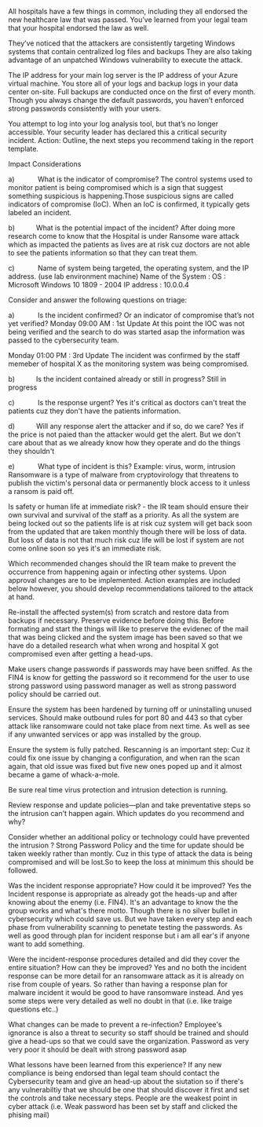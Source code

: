 All hospitals have a few things in common, including they all endorsed the new healthcare law that was passed. You’ve learned from your legal team that your hospital endorsed the law as well.

They’ve noticed that the attackers are consistently targeting Windows systems that contain centralized log files and backups
They are also taking advantage of an unpatched Windows vulnerability to execute the attack.

The IP address for your main log server is the IP address of your Azure virtual machine. You store all of your logs and backup logs in your data center on-site. Full backups are conducted once on the first of every month. Though you always change the default passwords, you haven’t enforced strong passwords consistently with your users.


You attempt to log into your log analysis tool, but that’s no longer accessible.
Your security leader has declared this a critical security incident.
Action: Outline, the next steps you recommend taking in the report template.






Impact Considerations
 
a)            What is the indicator of compromise?
The control systems used to monitor patient is being compromised which is a sign that suggest something suspicious is happening.Those suspicious signs are called indicators of compromise (IoC). When an IoC is confirmed, it typically gets labeled an incident.

b)           What is the potential impact of the incident?
After doing more research come to know that the Hospital is under Ransome ware attack which as impacted the patients as lives are at risk cuz doctors are not able to see the patients information so that they can treat them.
 
c)            Name of system being targeted, the operating system, and the IP address. (use lab environment machine)
Name of the System :
OS : Microsoft Windows 10 1809 - 2004
IP address : 10.0.0.4


 
Consider and answer the following questions on triage:
 
a)            Is the incident confirmed? Or an indicator of compromise that’s not yet verified?
Monday 09:00 AM : 1st Update 
At this point the IOC was not being verified and the search to do was started asap the information was passed to the cybersecurity team.

Monday 01:00 PM : 3rd Update
The incident was confirmed by the staff memeber of hospital X as the monitoring system was being compromised.

b)           Is the incident contained already or still in progress? 
Still in progress
 
c)            Is the response urgent? 
Yes it's critical as doctors can't treat the patients cuz they don't have the patients information. 
 
d)           Will any response alert the attacker and if so, do we care? 
Yes if the price is not paied than the attacker would get the alert. But we don't care about that as we already know how they operate and do the things they shouldn't
 
e)            What type of incident is this? Example: virus, worm, intrusion
Ransomware is a type of malware from cryptovirology that threatens to publish the victim's personal data or permanently block access to it unless a ransom is paid off.


    
Is safety or human life at immediate risk? - the IR team should ensure their own survival and survival of the staff as a priority.
As all the system are being locked out so the patients life is at risk cuz system will get back soon from the updated that are taken monthly though there will be loss of data.
But loss of data is not that much risk cuz life will be lost if system are not come online soon so yes it's an immediate risk.



Which recommended changes should the IR team make to prevent the occurrence from happening again or infecting other systems. Upon approval changes are to be implemented. Action examples are included below however, you should develop recommendations tailored to the attack at hand.

Re-install the affected system(s) from scratch and restore data from backups if necessary. Preserve evidence before doing this. 
Before formating and start the things will like to preserve the evidenec of the mail that was being clicked and the system image has been saved so that we have do a detailed research what when wrong and hospital X got compromised even after getting a head-ups.

Make users change passwords if passwords may have been sniffed. 
As the FIN4 is know for getting the password so it recommend for the user to use strong password using password manager as well as strong password policy should be carried out. 

Ensure the system has been hardened by turning off or uninstalling unused services. 
Should make outbound rules for port 80 and 443 so that cyber attack like ransomware could not take place from next time. As well as see if any unwanted services or app was installed by the group.
 
Ensure the system is fully patched. 
Rescanning is an important step: Cuz it could fix one issue by changing a configuration, and when ran the scan again, that old issue was fixed but five new ones poped up and it almost became a game of whack-a-mole.

Be sure real time virus protection and intrusion detection is running. 


Review response and update policies—plan and take preventative steps so the intrusion can't happen again. Which updates do you recommend and why?

Consider whether an additional policy or technology could have prevented the intrusion ?
Strong Password Policy and the time for update should be taken weekly rather than montly. Cuz in this type of attack the data is being compromised and will be lost.So to keep the loss at minimum this should be followed.

Was the incident response appropriate? How could it be improved? 
Yes the Incident response is appropriate as already got the heads-up and after knowing about the enemy (i.e. FIN4). It's an advantage to know the the group works and what's there motto. 
Though there is no silver bullet in cybersecurity which could save us. But we have taken every step and each phase from vulnerability scanning to penetate testing the passwords. As well as good through plan for incident response but i am all ear's if anyone want to add something.

Were the incident-response procedures detailed and did they cover the entire situation? How can they be improved? 
Yes and no both the incident response can be more detail for an ransomware attack as it is already on rise from couple of years. So rather than having a response plan for malware incident it would be good to have ransomware instead. And yes some steps were very detailed as well no doubt in that (i.e. like traige questions etc..)

What changes can be made to prevent a re-infection?
Employee's ignorance is also a threat to security so staff should be trained and should give a head-ups so that we could save the organization.
Password as very very poor it should be dealt with strong password asap

What lessons have been learned from this experience?
If any new compliance is being endorsed than legal team should contact the Cybersecurity team and give an head-up about the siutation so if there's any vulnerabiltiy that we should be one that should discover it first and set the controls and take necessary steps.
People are the weakest point in cyber attack (i.e. Weak password has been set by staff and clicked the phising mail)  


